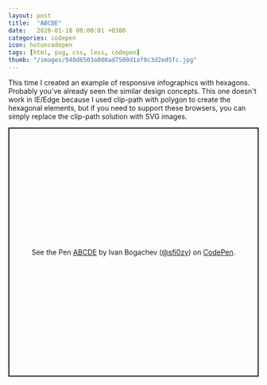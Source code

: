 ```yaml
---
layout: post
title:  "ABCDE"
date:   2020-01-18 00:00:01 +0300
categories: codepen
icon: hotoncodepen
tags: [html, pug, css, less, codepen]
thumb: "/images/948d6503a000ad7500d1af9c3d2ed5fc.jpg"
---
```


This time I created an example of responsive infographics with hexagons. Probably you've already seen the similar design concepts. This one doesn't work in IE/Edge because I used clip-path with polygon to create the hexagonal elements, but if you need to support these browsers, you can simply replace the clip-path solution with SVG images.

<p class='codepen' data-height='501' data-theme-id='light' data-default-tab='result' data-user='sfi0zy' data-slug-hash='JjomEKQ' style='height: 501px; box-sizing: border-box; display: flex; align-items: center; justify-content: center; border: 2px solid; margin: 1em 0; padding: 1em;' data-pen-title='ABCDE'>
  <span>See the Pen <a href='https://codepen.io/sfi0zy/pen/JjomEKQ'>
  ABCDE</a> by Ivan Bogachev (<a href='https://codepen.io/sfi0zy'>@sfi0zy</a>)
  on <a href='https://codepen.io'>CodePen</a>.</span>
</p>
<script async src='https://static.codepen.io/assets/embed/ei.js'></script>

